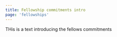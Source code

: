 ```yaml
---
title: Fellowship commitments intro
page: 'fellowships'
---
```

THis is a text introducing the fellows commitments
